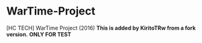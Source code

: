 # WarTime-Project
[HC TECH] WarTime Project (2016)
**This is added by KiritoTRw from a fork version.**
**ONLY FOR TEST**
